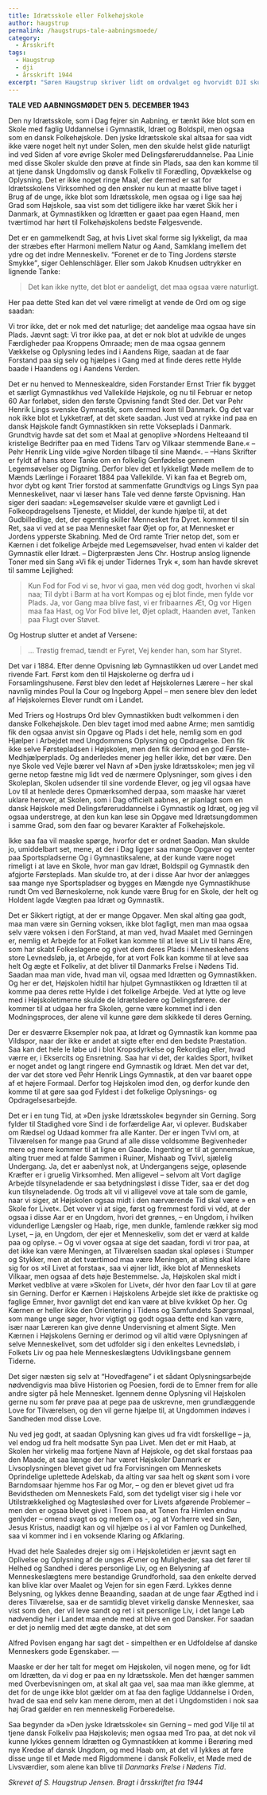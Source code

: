 ```yaml
---
title: Idrætsskole eller Folkehøjskole
author: haugstrup
permalink: /haugstrups-tale-aabningsmoede/
category:
  - Årsskrift
tags:
  - Haugstrup
  - dji
  - årsskrift 1944
excerpt: "Søren Haugstrup skriver lidt om ordvalget og hvorvidt DJI skulle opfattes som en højskole."
---
```


**TALE VED AABNINGSMØDET DEN 5. DECEMBER 1943**

Den ny Idrætsskole, som i Dag fejrer sin Aabning, er tænkt ikke blot som en Skole med faglig Uddannelse i Gymnastik, Idræt og Boldspil, men ogsaa som en dansk Folkehøjskole. Den jyske Idrætsskole skal altsaa for saa vidt ikke være noget helt nyt under Solen, men den skulde helst glide naturligt ind ved Siden af vore øvrige Skoler med Delingsføreruddannelse. Paa Linie med disse Skoler skulde den prøve at finde sin Plads, saa den kan komme til at tjene dansk Ungdomsliv og dansk Folkeliv til Forædling, Opvækkelse og Oplysning. Det er ikke noget ringe Maal, der dermed er sat for Idrætsskolens Virksomhed og den ønsker nu kun at maatte blive taget i Brug af de unge, ikke blot som Idrætsskole, men ogsaa og i lige saa høj Grad som Højskole, saa vist som det tidligere ikke har været Skik her i Danmark, at Gymnastikken og Idrætten er gaaet paa egen Haand, men tværtimod har hørt til Folkehøjskolens bedste Følgesvende.

Det er en gammelkendt Sag, at hvis Livet skal forme sig lykkeligt, da maa der stræbes efter Harmoni mellem Natur og Aand, Samklang imellem det ydre og det indre Menneskeliv. <q>Forenet er de to Ting Jordens største Smykke</q>, siger Oehlenschläger. Eller som Jakob Knudsen udtrykker en lignende Tanke:

> Det kan ikke nytte, det blot er aandeligt, det maa ogsaa være naturligt.

Her paa dette Sted kan det vel være rimeligt at vende de Ord om og sige saadan:

Vi tror ikke, det er nok med det naturlige; det aandelige maa ogsaa have sin Plads. Jævnt sagt: Vi tror ikke paa, at det er nok blot at udvikle de unges Færdigheder paa Kroppens Omraade; men de maa ogsaa gennem Vækkelse og Oplysning ledes ind i Aandens Rige, saadan at de faar Forstand paa sig selv og hjælpes i Gang med at finde deres rette Hylde baade i Haandens og i Aandens Verden.

Det er nu henved to Menneskealdre, siden Forstander Ernst Trier fik bygget et særligt Gymnastikhus ved Vallekilde Højskole, og nu til Februar er netop 60 Aar forløbet, siden den første Opvisning fandt Sted der. Det var Pehr Henrik Lings svenske Gymnastik, som dermed kom til Danmark. Og det var nok ikke blot et Lykketræf, at det skete saadan. Just ved at rykke ind paa en dansk Højskole fandt Gymnastikken sin rette Vokseplads i Danmark. Grundtvig havde sat det som et Maal at genoplive »Nordens Helteaand til kristelige Bedrifter paa en med Tidens Tarv og Vilkaar stemmende Bane.« – Pehr Henrik Ling vilde »give Norden tilbage til sine Mænd«. – –Hans Skrifter er fyldt af hans store Tanke om en folkelig Genfødelse gennem Legemsøvelser og Digtning. Derfor blev det et lykkeligt Møde mellem de to Mænds Lærlinge i Foraaret 1884 paa Vallekilde. Vi kan faa et Begreb om, hvor dybt og kønt Trier forstod at sammenfatte Grundtvigs og Lings Syn paa Menneskelivet, naar vi læser hans Tale ved denne første Opvisning. Han siger deri saadan: »Legemsøvelser skulde være et gavnligt Led i Folkeopdragelsens Tjeneste, et Middel, der kunde hjælpe til, at det Gudbilledlige, det, der egentlig skiller Mennesket fra Dyret. kommer til sin Ret, saa vi ved at se paa Mennesket faar Øjet op for, at Mennesket er Jordens ypperste Skabning. Med de Ord ramte Trier netop det, som er Kærnen i det folkelige Arbejde med Legemsøvelser, hvad enten vi kalder det Gymnastik eller Idræt. – Digterpræsten Jens Chr. Hostrup anslog lignende Toner med sin Sang »Vi fik ej under Tidernes Tryk «, som han havde skrevet til samme Lejlighed:

> Kun Fod for Fod vi se, hvor vi gaa,
> men véd dog godt, hvorhen vi skal naa;
> Til dybt i Barm at ha vort Kompas
> og ej blot finde, men fylde vor Plads.
> Ja, vor Gang maa blive fast, vi er fribaarnes Æt,
> Og vor Higen maa faa Hast, og Vor Fod blive let,
> Øjet opladt, Haanden øvet, Tanken paa Flugt over Støvet.

Og Hostrup slutter et andet af Versene:

> … Trøstig fremad, tændt er Fyret, Vej kender han, som har Styret.

Det var i 1884. Efter denne Opvisning løb Gymnastikken ud over Landet med rivende Fart. Først kom den til Højskolerne og derfra ud i Forsamlingshusene. Først blev den ledet af Højskolernes Lærere – her skal navnlig mindes Poul la Cour og Ingeborg Appel – men senere blev den ledet af Højskolernes Elever rundt om i Landet.

Med Triers og Hostrups Ord blev Gymnastikken budt velkommen i den danske Folkehøjskole. Den blev taget imod med aabne Arme; men samtidig fik den ogsaa anvist sin Opgave og Plads i det hele, nemlig som en god Hjælper i Arbejdet med Ungdommens Oplysning og Opdragelse. Den fik ikke selve Førstepladsen i Højskolen, men den fik derimod en god Første-Medhjælperplads. Og anderledes mener jeg heller ikke, det bør være. Den nye Skole ved Vejle bærer vel Navn af »Den jyske Idrætsskole«; men jeg vil gerne netop fæstne mig lidt ved de nærmere Oplysninger, som gives i den Skoleplan, Skolen udsender til sine vordende Elever, og jeg vil ogsaa have Lov til at henlede deres Opmærksomhed derpaa, som maaske har været uklare herover, at Skolen, som i Dag officielt aabnes, er planlagt som en dansk Højskole med Delingsføreruddannelse i Gymnastik og Idræt, og jeg vil ogsaa understrege, at den kun kan løse sin Opgave med Idrætsungdommen i samme Grad, som den faar og bevarer Karakter af Folkehøjskole.

Ikke saa faa vil maaske spørge, hvorfor det er ordnet Saadan. Man skulde jo, umiddelbart set, mene, at der i Dag ligger saa mange Opgaver og venter paa Sportspladserne Og i Gymnastiksalene, at der kunde være noget rimeligt i at lave en Skole, hvor man gav Idræt, Boldspil og Gymnastik den afgjorte Førsteplads. Man skulde tro, at der i disse Aar hvor der anlægges saa mange nye Sportspladser og bygges en Mængde nye Gymnastikhuse rundt Om ved Børneskolerne, nok kunde være Brug for en Skole, der helt og Holdent lagde Vægten paa Idræt og Gymnastik.

Det er Sikkert rigtigt, at der er mange Opgaver. Men skal alting gaa godt, maa man være sin Gerning voksen, ikke blot fagligt, men man maa ogsaa selv være voksen i den ForStand, at man ved, hvad Maalet med Gerningen er, nemlig et Arbejde for at Folket kan komme til at leve sit Liv til hans Ære, som har skabt Folkeslagene og givet dem deres Plads i Menneskehedens store Levnedsløb, ja, et Arbejde, for at vort Folk kan komme til at leve saa helt Og ægte et Folkeliv, at det bliver til Danmarks Frelse i Nødens Tid. Saadan maa man vide, hvad man vil, ogsaa med Idrætten og Gymnastikken. Og her er det, Højskolen hidtil har hjulpet Gymnastikken og Idrætten til at komme paa deres rette Hylde i det folkelige Arbejde. Ved at lytte og leve med i Højskoletimerne skulde de Idrætsledere og Delingsførere. der kommer til at udgaa her fra Skolen, gerne være kommet ind i den Modningsproces, der alene vil kunne gøre dem skikkede til deres Gerning.

Der er desværre Eksempler nok paa, at Idræt og Gymnastik kan komme paa Vildspor, naar der ikke er andet at sigte efter end den bedste Præstation. Saa kan det hele le løbe ud i blot Kropsdyrkelse og Rekordjag eller, hvad værre er, i Eksercits og Ensretning. Saa har vi det, der kaldes Sport, hvilket er noget andet og langt ringere end Gymnastik og Idræt. Men det var det, der var det store ved Pehr Henrik Lings Gymnastik, at den var baaret oppe af et højere Formaal. Derfor tog Højskolen imod den, og derfor kunde den komme til at gøre saa god Fyldest i det folkelige Oplysnings- og Opdragelsesarbejde.

Det er i en tung Tid, at »Den jyske Idrætsskole« begynder sin Gerning. Sorg fylder til Stadighed vore Sind i de forfærdelige Aar, vi oplever. Budskaber om Rædsel og Udaad kommer fra alle Kanter. Der er ingen Tvivl om, at Tilværelsen for mange paa Grund af alle disse voldsomme Begivenheder mere og mere kommer til at ligne en Gaade. Ingenting er til at gennemskue, alting truer med at falde Sammen i Ruiner, Mishaab og Tvivl, sjælelig Undergang. Ja, det er aabenlyst nok, at Undergangens sejge, opløsende Kræfter er i gruelig Virksomhed. Men alligevel – selvom alt Vort daglige Arbejde tilsyneladende er saa betydningsløst i disse Tider, saa er det dog kun tilsyneladende. Og trods alt vil vi alligevel vove at tale som de gamle, naar vi siger, at Højskolen ogsaa midt i den nærværende Tid skal være » en Skole for Livet«. Det vover vi at sige, først og fremmest fordi vi véd, at der ogsaa i disse Aar er en Ungdom, hvori det grønnes, – en Ungdom, i hvilken vidunderlige Længsler og Haab, rige, men dunkle, famlende rækker sig mod Lyset, – ja, en Ungdom, der ejer et Menneskeliv, som det er værd at kalde paa og oplyse. – Og vi vover ogsaa at sige det saadan, fordi vi tror paa, at det ikke kan være Meningen, at Tilværelsen saadan skal opløses i Stumper og Stykker, men at det tværtimod maa være Meningen, at alting skal klare sig for os »til Livet at forstaa«, saa vi øjner lidt, ikke blot af Menneskets Vilkaar, men ogsaa af dets høje Bestemmelse. Ja, Højskolen skal midt i Mørket vedblive at være »Skolen for Livet«, dér hvor den faar Lov til at gøre sin Gerning. Derfor er Kærnen i Højskolens Arbejde slet ikke de praktiske og faglige Emner, hvor gavnligt det end kan være at blive kvikket Op her. Og Kærnen er heller ikke den Orientering i Tidens og Samfundets Spørgsmaal, som mange unge søger, hvor vigtigt og godt ogsaa dette end kan være, især naar Læreren kan give denne Undervisning et alment Sigte. Men Kærnen i Højskolens Gerning er derimod og vil altid være Oplysningen af selve Menneskelivet, som det udfolder sig i den enkeltes Levnedsløb, i Folkets Liv og paa hele Menneskeslægtens Udviklingsbane gennem Tiderne.

Det siger næsten sig selv at “Hovedfagene” i et sådant Oplysningsarbejde nødvendigvis maa blive Historien og Poesien, fordi de to Emner frem for alle andre sigter på hele Mennesket. Igennem denne Oplysning vil Højskolen gerne nu som før prøve paa at pege paa de uskrevne, men grundlæggende Love for Tilværelsen, og den vil gerne hjælpe til, at Ungdommen indøves i Sandheden mod disse Love.

Nu ved jeg godt, at saadan Oplysning kan gives ud fra vidt forskellige – ja, vel endog ud fra helt modsatte Syn paa Livet. Men det er mit Haab, at Skolen her virkelig maa fortjene Navn af Højskole, og det skal forstaas paa den Maade, at saa længe der har været Højskoler Danmark er Livsoplysningen blevet givet ud fra Forvisningen om Menneskets Oprindelige uplettede Adelskab, da alting var saa helt og skønt som i vore Barndomsaar hjemme hos Far og Mor, – og den er blevet givet ud fra Bevidstheden om Menneskets Fald, som det tydeligt viser sig i hele vor Utilstrækkelighed og Magtesløshed over for Livets afgørende Problemer – men den er ogsaa blevet givet i Troen paa, at Tonen fra Himlen endnu genlyder – omend svagt os og mellem os -,  og at Vorherre ved sin Søn, Jesus Kristus, naadigt kan og vil hjælpe os i al vor Famlen og Dunkelhed, saa vi kommer ind i en voksende Klaring og Afklaring.

Hvad det hele Saaledes drejer sig om i Højskoletiden er jævnt sagt en Oplivelse og Oplysning af de unges Ævner og Muligheder, saa det fører til Helhed og Sandhed i deres personlige Liv, og en Belysning af Menneskeslægtens mere bestandige Grundforhold, saa den enkelte derved kan blive klar over Maalet og Vejen for sin egen Færd. Lykkes denne Belysning, og lykkes denne Beaanding, saadan at de unge faar Ægthed ind i deres Tilværelse, saa er de samtidig blevet virkelig danske Mennesker, saa vist som den, der vil leve sandt og ret i sit personlige Liv, i det lange Løb nødvendig her i Landet maa ende med at blive en god Dansker. For saadan er det jo nemlig med det ægte danske, at det som

Alfred Povlsen engang har sagt det - simpelthen er en Udfoldelse af danske Menneskers gode Egenskaber. —

Maaske er der her talt for meget om Højskolen, vil nogen mene, og for lidt om Idrætten, da vi dog er paa en ny Idrætsskole. Men det hænger sammen med Overbevisningen om, at skal alt gaa vel, saa maa man ikke glemme, at det for de unge ikke blot gælder om at faa den faglige Uddannelse i Orden, hvad de saa end selv kan mene derom, men at det i Ungdomstiden i nok saa høj Grad gælder en ren menneskelig Forberedelse.

Saa begynder da »Den jyske Idrætsskole« sin Gerning – med god Vilje til at tjene dansk Folkeliv paa Højskolevis; men ogsaa med Tro paa, at det nok vil kunne lykkes gennem Idrætten og Gymnastikken at komme i Berøring med nye Kredse af dansk Ungdom, og med Haab om, at det vil lykkes at føre disse unge til et Møde med Rigdommene i dansk Folkeliv, et Møde med de Livsværdier, som alene kan blive til _Danmarks Frelse i Nødens Tid_.

_Skrevet af S. Haugstrup Jensen. Bragt i årsskriftet fra 1944_
